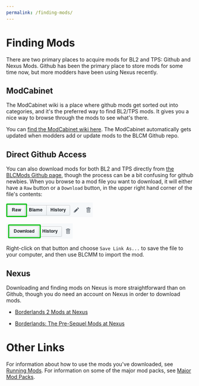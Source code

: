 ```yaml
---
permalink: /finding-mods/
---
```

# Finding Mods

There are two primary places to acquire mods for BL2 and TPS: Github and
Nexus Mods.  Github has been the primary place to store mods for some time
now, but more modders have been using Nexus recently.

## ModCabinet

The ModCabinet wiki is a place where github mods get sorted out into
categories, and it's the preferred way to find BL2/TPS mods.  It gives you
a nice way to browse through the mods to see what's there.

You can [find the ModCabinet wiki here](https://github.com/BLCM/ModCabinet/wiki).
The ModCabinet automatically gets updated when modders add or update mods
to the BLCM Github repo.

## Direct Github Access

You can also download mods for both BL2 and TPS directly from
[the BLCMods Github page](https://github.com/BLCM/BLCMods), though the
process can be a bit confusing for github newbies.  When you browse to a
mod file you want to download, it will either have a `Raw` button or a
`Download` button, in the upper right hand corner of the file's contents:

[![Raw Button](/img/github_raw.png)](/img/github_raw.png)

[![Download Button](/img/github_download.png)](/img/github_download.png)

Right-click on that button and choose `Save Link As...` to save the file to
your computer, and then use BLCMM to import the mod.

## Nexus

Downloading and finding mods on Nexus is more straightforward than on
Github, though you do need an account on Nexus in order to download
mods.

- [Borderlands 2 Mods at Nexus](https://www.nexusmods.com/borderlands2)

- [Borderlands: The Pre-Sequel Mods at Nexus](https://www.nexusmods.com/borderlands2)

# Other Links

For information about how to use the mods you've downloaded, see [Running Mods](/running-mods/).
For information on some of the major mod packs, see [Major Mod Packs](/mod-packs/).
